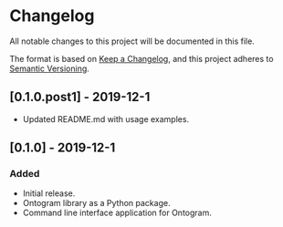 # Changelog
All notable changes to this project will be documented in this file.

The format is based on [Keep a Changelog](https://keepachangelog.com/en/1.0.0/),
and this project adheres to [Semantic Versioning](https://semver.org/spec/v2.0.0.html).


## [0.1.0.post1] - 2019-12-1

- Updated README.md with usage examples.


## [0.1.0] - 2019-12-1
### Added

- Initial release. 
- Ontogram library as a Python package. 
- Command line interface application for Ontogram.